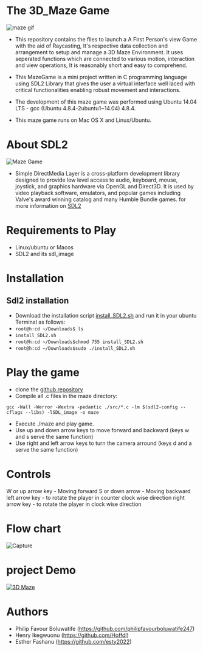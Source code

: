 # The 3D_Maze Game
![maze gif](https://user-images.githubusercontent.com/88714347/171422634-8adc8811-2559-4ba1-967f-4caf909c3f22.gif)
- This repository contains the files to launch a A First Person's view Game with the aid of Raycasting, It's respective data collection and arrangement to setup and manage a 3D Maze Environment. It uses seperated functions which are connected to various motion, interaction and view operations, It is reasonably short and easy to comprehend.

- This MazeGame is a mini project written in C programming language using SDL2 Library that gives the user a virtual interface well laced with critical functionalities enabling robust movement and interactions.

- The development of this maze game  was performed using Ubuntu 14.04 LTS - gcc (Ubuntu 4.8.4-2ubuntu1~14.04) 4.8.4.
- This maze game runs on Mac OS X and Linux/Ubuntu.
# About SDL2
![Maze Game](https://miro.medium.com/v2/resize:fit:720/format:webp/1*-24ykcYYrPI2xlWn2HdSFA.png)
- Simple DirectMedia Layer is a cross-platform development library designed to provide low level access to audio, keyboard, mouse, joystick, and graphics hardware via OpenGL and Direct3D. It is used by video playback software, emulators, and popular games including Valve's award winning catalog and many Humble Bundle games. for more information on [SDL2](https://en.wikipedia.org/wiki/Simple_DirectMedia_Layer)

# Requirements to Play
  - Linux/ubuntu or Macos
  - SDL2 and its sdl_image
# Installation

## Sdl2 installation
  - Download the installation script [install_SDL2.sh](https://s3.amazonaws.com/intranet-projects-files/holbertonschool-low_level_programming/graphics_programming/install_SDL2.sh) and run it in your ubuntu Terminal as follows:
- `root@h:cd ~/Downloads$ ls`
- `install_SDL2.sh`
- `root@h:cd ~/Downloads$chmod 755 install_SDL2.sh`
- `root@h:cd ~/Downloads$sudo ./install_SDL2.sh`

# Play the game
 - clone the [github repository](https://github.com/Hoffdl/Maze-Project.git)
 - Compile all .c files in the maze directory:
  ```
  gcc -Wall -Werror -Wextra -pedantic ./src/*.c -lm $(sdl2-config --cflags --libs) -lSDL_image -o maze
   ```
 - Execute ./maze and play game.
 - Use up and down arrow keys to move forward and backward (keys w and s serve the same function)
 - Use right and left arrow keys to turn the camera arround (keys d and a serve the same function)
# Controls
 W or up arrow key - Moving forward
 S or down arrow - Moving backward
 left arrow key - to rotate the player in counter clock wise direction
 right arrow key - to rotate the player in clock wise direction

# Flow chart
![Capture](https://user-images.githubusercontent.com/88714347/171421868-d6a7a3d6-6acd-495e-9506-7ab381bba5a4.JPG)
# project Demo
 [![3D Maze](https://img.youtube.com/vi/y5FlT2oApag/0.jpg)](https://www.youtube.com/watch?v=y5FlT2oApag)
# Authors
- Philip Favour Boluwatife (https://github.com/philipfavourboluwatife247)
- Henry Ikegwuonu (https://github.com/Hoffdl)
- Esther Fashanu (https://github.com/esty2022)
